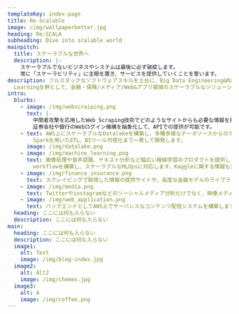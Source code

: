 ```yaml
---
templateKey: index-page
title: Re-Scalable
image: /img/wallpaperbetter.jpg
heading: Re:SCALA
subheading: Dive into scalable world
mainpitch:
  title: スケーラブルな世界へ
  description: |-
    スケーラブルでないビジネスやシステムは最後に必ず破綻します。
    常に「スケーラビリティ」に主眼を置き、サービスを提供していくことを誓います。
description: フルスタックなソフトウェアスキルを土台に、Big Data Engineering&Machine
  Learningを幹として、金融・保険/メディア/Web&アプリ領域のスケーラブルなソリューションを提供していきます。
intro:
  blurbs:
    - image: /img/webscraiping.png
      text: |-
        中間者攻撃を応用したWeb Scraping技術でどのようなサイトからも必要な情報を抜き出します。
        証券会社や銀行のWebログイン機構を抽象化して、APIでの提供が可能です。
    - text: AWS上にスケーラブルなDatalakeを構築し、多種多様なデータソースからのデータ取得から、Apache
        Sparkを用いたETL、BIツール可視化まで一貫して開発します。
      image: /img/datalake.png
    - image: /img/machine_learning.png
      text: 画像処理や音声認識、テキスト分析など幅広い機械学習のプロダクトを提供します。特に、SageMaker上でML
        workflowを構築し、スケーラブルなMLOpsに対応します。Kaggleに関する情報も発信していきます。
    - image: /img/finance_insurance.png
      text: スクレイピングで取得した情報の提供サイトや、高度な金融モデルのライブラリ、自動売買プログラムを提供していきます。アクチュアリーや統計検定など確率統計分野の情報発信もしていきます。
    - image: /img/media.png
      text: Twitterやinstagramなどのソーシャルメディア分析だけでなく、映像メディア配信・再生アプリケーションを提供していきます。
    - image: /img/web_application.png
      text: バックエンドとしてAWS上でサーバレスなコンテンツ配信システムを構築します。また、フロントエンドではWebにはGatsby/React、Android/iOSではFlutterでアプリケーションを提供していきます。
  heading: ここには何も入らない
  description: ここには何も入らない
main:
  heading: ここには何も入らない
  description: ここには何も入らない
  image1:
    alt: Test
    image: /img/blog-index.jpg
  image2:
    alt: Alt2
    image: /img/chemex.jpg
  image3:
    alt: A
    image: /img/coffee.png
---
```

